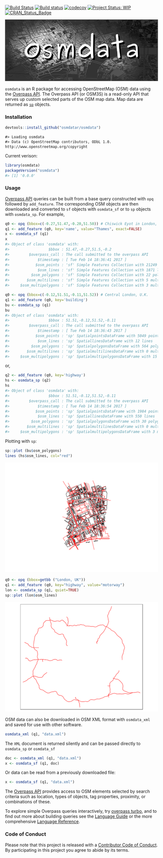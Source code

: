 <!-- README.md is generated from README.Rmd. Please edit that file -->
[![Build Status](https://travis-ci.org/osmdatar/osmdata.svg?branch=master)](https://travis-ci.org/osmdatar/osmdata) [![Build status](https://ci.appveyor.com/api/projects/status/github/osmdatar/osmdata?svg=true)](https://ci.appveyor.com/project/mpadge/osmdata) [![codecov](https://codecov.io/gh/osmdatar/osmdata/branch/master/graph/badge.svg)](https://codecov.io/gh/osmdatar/osmdata) [![Project Status: WIP](http://www.repostatus.org/badges/0.1.0/wip.svg)](http://www.repostatus.org/#wip) [![CRAN\_Status\_Badge](http://www.r-pkg.org/badges/version/osmdata)](http://cran.r-project.org/web/packages/osmdata)

![](./fig/title.png)

`osmdata` is an R package for accessing OpenStreetMap (OSM) data using the [Overpass API](http://wiki.openstreetmap.org/wiki/Overpass_API). The Overpass API (or OSM3S) is a read-only API that serves up custom selected parts of the OSM map data. Map data are returned as [`sp`](https://cran.r-project.org/package=sp) objects.

### Installation

``` r
devtools::install_github("osmdatar/osmdata")
```

    #> Loading osmdata
    #> Data (c) OpenStreetMap contributors, ODbL 1.0. http://www.openstreetmap.org/copyright

Current verison:

``` r
library(osmdata)
packageVersion("osmdata")
#> [1] '0.0.0'
```

### Usage

[Overpass API](http://wiki.openstreetmap.org/wiki/Overpass_API) queries can be built from a base query constructed with `opq` followed by `add_feature`. The corresponding OSM objects are then downloaded and converted to `sf` objects with `osmdata_sf` or to `sp` objects with `osmdata_sp`. For example,

``` r
q0 <- opq (bbox=c(-0.27,51.47,-0.20,51.50)) # Chiswick Eyot in London, U.K.
q1 <- add_feature (q0, key='name', value="Thames", exact=FALSE)
x <- osmdata_sf (q1)
x
#> Object of class 'osmdata' with:
#>                  $bbox : 51.47,-0.27,51.5,-0.2
#>         $overpass_call : The call submitted to the overpass API
#>             $timestamp : [ Tue Feb 14 18:36:41 2017 ]
#>            $osm_points : 'sf' Simple Features Collection with 21249 points
#>             $osm_lines : 'sf' Simple Features Collection with 1871 linestrings
#>          $osm_polygons : 'sf' Simple Features Collection with 22 polygons
#>        $osm_multilines : 'sf' Simple Features Collection with 5 multilinestrings
#>     $osm_multipolygons : 'sf' Simple Features Collection with 3 multipolygons
```

``` r
q0 <- opq (bbox=c(-0.12,51.51,-0.11,51.52)) # Central London, U.K.
q1 <- add_feature (q0, key='building')
bu <- osmdata_sp (q1)
bu
#> Object of class 'osmdata' with:
#>                  $bbox : 51.51,-0.12,51.52,-0.11
#>         $overpass_call : The call submitted to the overpass API
#>             $timestamp : [ Tue Feb 14 18:36:43 2017 ]
#>            $osm_points : 'sp' SpatialpointsDataFrame with 5049 points
#>             $osm_lines : 'sp' SpatiallinesDataFrame with 12 lines
#>          $osm_polygons : 'sp' SpatialpolygonsDataFrame with 564 polygons
#>        $osm_multilines : 'sp' SpatialmultilinesDataFrame with 0 multilines
#>     $osm_multipolygons : 'sp' SpatialmultipolygonsDataFrame with 15 multipolygons
```

or,

``` r
q2 <- add_feature (q0, key='highway')
hs <- osmdata_sp (q2)
hs
#> Object of class 'osmdata' with:
#>                  $bbox : 51.51,-0.12,51.52,-0.11
#>         $overpass_call : The call submitted to the overpass API
#>             $timestamp : [ Tue Feb 14 18:36:54 2017 ]
#>            $osm_points : 'sp' SpatialpointsDataFrame with 1984 points
#>             $osm_lines : 'sp' SpatiallinesDataFrame with 550 lines
#>          $osm_polygons : 'sp' SpatialpolygonsDataFrame with 30 polygons
#>        $osm_multilines : 'sp' SpatialmultilinesDataFrame with 0 multilines
#>     $osm_multipolygons : 'sp' SpatialmultipolygonsDataFrame with 3 multipolygons
```

Plotting with `sp`:

``` r
sp::plot (bu$osm_polygons)
lines (hs$osm_lines, col="red")
```

![](./fig/README-plot1.png)

``` r
q0 <- opq (bbox=getbb ("London, UK"))
q1 <- add_feature (q0, key="highway", value="motorway")
lon <- osmdata_sp (q1, quiet=TRUE)
sp::plot (lon$osm_lines)
```

![](./fig/README-london-motorways.png)

OSM data can also be downloaded in OSM XML format with `osmdata_xml` and saved for use with other software.

``` r
osmdata_xml (q1, "data.xml")
```

The `XML` document is returned silently and can be passed directly to `osmdata_sp` or `osmdata_sf`

``` r
doc <- osmdata_xml (q1, "data.xml")
x <- osmdata_sf (q1, doc)
```

Or data can be read from a previously downloaded file:

``` r
x <- osmdata_sf (q1, "data.xml")
```

The [Overpass API](http://wiki.openstreetmap.org/wiki/Overpass_API) provides access to OSM elements selected by search criteria such as location, types of objects, tag properties, proximity, or combinations of these.

To explore simple Overpass queries interactively, try [overpass turbo](http://overpass-turbo.eu/), and to find out more about building queries see the [Language Guide](http://wiki.openstreetmap.org/wiki/Overpass_API/Language_Guide) or the more comprehensive [Language Reference](http://wiki.openstreetmap.org/wiki/Overpass_API/Overpass_QL).

### Code of Conduct

Please note that this project is released with a [Contributor Code of Conduct](CONDUCT.md). By participating in this project you agree to abide by its terms.
